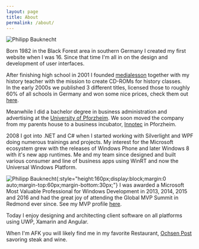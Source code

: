 ```yaml
---
layout: page
title: About
permalink: /about/
---
```


![Philipp Bauknecht](../images/portrait.jpg)  

Born 1982 in the Black Forest area in southern Germany I created my first website when I was 16. Since that time I'm all in on the design and development of user interfaces.  

After finishing high school in 2001 I founded [medialesson](http://www.medialesson.de) together with my history teacher with the mission to create CD-ROMs for history classes.  
In the early 2000s we published 3 different titles, licensed those to roughly 60% of all schools in Germany and won some nice prices, check them out [here](http://unterrichtssoftware.media-lesson.com/).  

Meanwhile I did a bachelor degree in business administration and advertising at the [University of Pforzheim](https://www.hs-pforzheim.de). We soon moved the company from my parents house to a business incubator, [Innotec](http://www.innotec-pforzheim.de/) in Pforzheim.  

2008 I got into .NET and C# when I started working with Silverlight and WPF doing numerous trainings and projects. My interest for the Microsoft ecosystem grew with the releases of Windows Phone and later Windows 8 with it's new app runtimes. Me and my team since designed and built various consumer and line of business apps using WinRT and now the Universal Windows Platform.  

![Philipp Bauknecht](../images/mvp.png){:style="height:160px;display:block;margin:0 auto;margin-top:60px;margin-bottom:30px;"}
I was awarded a Microsoft Most Valuable Professional for Windows Development in 2013, 2014, 2015 and 2016 and had the great joy of attending the Global MVP Summit in Redmond ever since. See my MVP profile [here](https://mvp.microsoft.com/en-us/PublicProfile/5000176?fullName=Philipp%20%20Bauknecht).   

Today I enjoy designing and architecting client software on all platforms using UWP, Xamarin and Angular.  

When I'm AFK you will likely find me in my favorite Restaurant, [Ochsen Post](http://www.ochsenpost.de) savoring steak and wine.